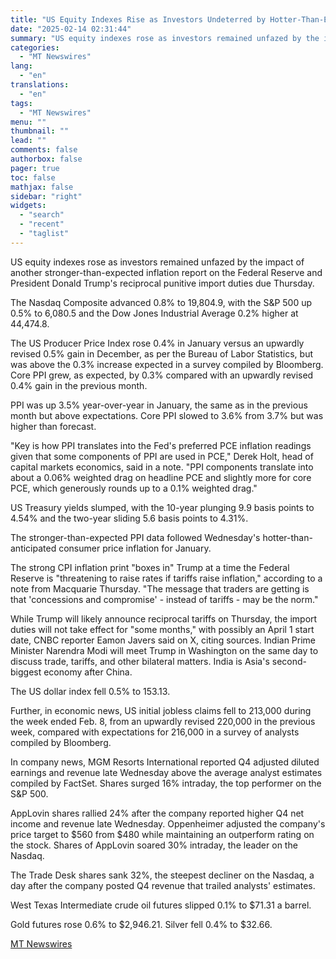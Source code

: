 ```yaml
---
title: "US Equity Indexes Rise as Investors Undeterred by Hotter-Than-Expected Producer Prices, Trump's Tariffs"
date: "2025-02-14 02:31:44"
summary: "US equity indexes rose as investors remained unfazed by the impact of another stronger-than-expected inflation report on the Federal Reserve and President Donald Trump's reciprocal punitive import duties due Thursday. The Nasdaq Composite advanced 0.8% to 19,804.9, with the S&amp;P 500 up 0.5% to 6,080.5 and the Dow Jones Industrial..."
categories:
  - "MT Newswires"
lang:
  - "en"
translations:
  - "en"
tags:
  - "MT Newswires"
menu: ""
thumbnail: ""
lead: ""
comments: false
authorbox: false
pager: true
toc: false
mathjax: false
sidebar: "right"
widgets:
  - "search"
  - "recent"
  - "taglist"
---
```


US equity indexes rose as investors remained unfazed by the impact of another stronger-than-expected inflation report on the Federal Reserve and President Donald Trump's reciprocal punitive import duties due Thursday.

The Nasdaq Composite advanced 0.8% to 19,804.9, with the S&P 500 up 0.5% to 6,080.5 and the Dow Jones Industrial Average 0.2% higher at 44,474.8.

The US Producer Price Index rose 0.4% in January versus an upwardly revised 0.5% gain in December, as per the Bureau of Labor Statistics, but was above the 0.3% increase expected in a survey compiled by Bloomberg. Core PPI grew, as expected, by 0.3% compared with an upwardly revised 0.4% gain in the previous month.

PPI was up 3.5% year-over-year in January, the same as in the previous month but above expectations. Core PPI slowed to 3.6% from 3.7% but was higher than forecast.

"Key is how PPI translates into the Fed's preferred PCE inflation readings given that some components of PPI are used in PCE," Derek Holt, head of capital markets economics, said in a note. "PPI components translate into about a 0.06% weighted drag on headline PCE and slightly more for core PCE, which generously rounds up to a 0.1% weighted drag."

US Treasury yields slumped, with the 10-year plunging 9.9 basis points to 4.54% and the two-year sliding 5.6 basis points to 4.31%.

The stronger-than-expected PPI data followed Wednesday's hotter-than-anticipated consumer price inflation for January.

The strong CPI inflation print "boxes in" Trump at a time the Federal Reserve is "threatening to raise rates if tariffs raise inflation," according to a note from Macquarie Thursday. "The message that traders are getting is that 'concessions and compromise' - instead of tariffs - may be the norm."

While Trump will likely announce reciprocal tariffs on Thursday, the import duties will not take effect for "some months," with possibly an April 1 start date, CNBC reporter Eamon Javers said on X, citing sources. Indian Prime Minister Narendra Modi will meet Trump in Washington on the same day to discuss trade, tariffs, and other bilateral matters. India is Asia's second-biggest economy after China.

The US dollar index fell 0.5% to 153.13.

Further, in economic news, US initial jobless claims fell to 213,000 during the week ended Feb. 8, from an upwardly revised 220,000 in the previous week, compared with expectations for 216,000 in a survey of analysts compiled by Bloomberg.

In company news, MGM Resorts International reported Q4 adjusted diluted earnings and revenue late Wednesday above the average analyst estimates compiled by FactSet. Shares surged 16% intraday, the top performer on the S&P 500.

AppLovin shares rallied 24% after the company reported higher Q4 net income and revenue late Wednesday. Oppenheimer adjusted the company's price target to $560 from $480 while maintaining an outperform rating on the stock. Shares of AppLovin soared 30% intraday, the leader on the Nasdaq.

The Trade Desk shares sank 32%, the steepest decliner on the Nasdaq, a day after the company posted Q4 revenue that trailed analysts' estimates.

West Texas Intermediate crude oil futures slipped 0.1% to $71.31 a barrel.

Gold futures rose 0.6% to $2,946.21. Silver fell 0.4% to $32.66.

[MT Newswires](https://www.tradingview.com/news/mtnewswires.com:20250213:A3317075:0-us-equity-indexes-rise-as-investors-undeterred-by-hotter-than-expected-producer-prices-trump-s-tariffs/)
